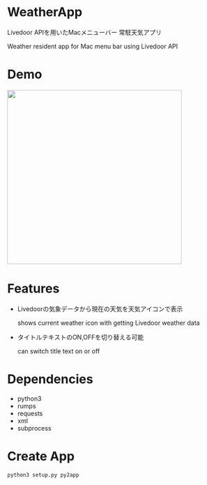 # WeatherApp
Livedoor APIを用いたMacメニューバー 常駐天気アプリ

Weather resident app for Mac menu bar using Livedoor API  

# Demo
<img src="https://user-images.githubusercontent.com/17289239/81445327-9bf63980-91b3-11ea-82f1-50a3c25fb3aa.gif" width="400px">

# Features
* Livedoorの気象データから現在の天気を天気アイコンで表示

  shows current weather icon with getting Livedoor weather data
* タイトルテキストのON,OFFを切り替える可能

  can switch title text on or off

# Dependencies
* python3
* rumps
* requests
* xml
* subprocess

# Create App
```bash
python3 setup.py py2app
```
